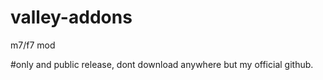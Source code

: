 # valley-addons
m7/f7 mod


#only and public release, dont download anywhere but my official github.
